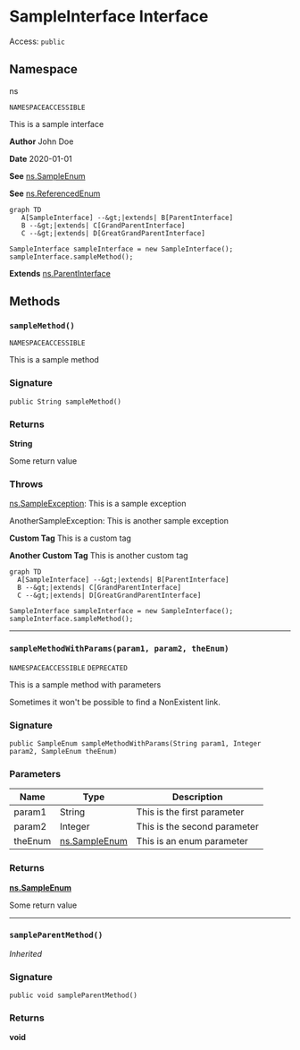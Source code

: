 # SampleInterface Interface

Access: `public`

## Namespace
ns

`NAMESPACEACCESSIBLE`

This is a sample interface

**Author** John Doe

**Date** 2020-01-01

**See** [ns.SampleEnum](../Sample-Enums/ns.SampleEnum.md)

**See** [ns.ReferencedEnum](./ns.ReferencedEnum.md)

```mermaid
graph TD
   A[SampleInterface] --&gt;|extends| B[ParentInterface]
   B --&gt;|extends| C[GrandParentInterface]
   C --&gt;|extends| D[GreatGrandParentInterface]
```

```apex
SampleInterface sampleInterface = new SampleInterface();
sampleInterface.sampleMethod();
```
**Extends**
[ns.ParentInterface](./ns.ParentInterface.md)

## Methods
### `sampleMethod()`

`NAMESPACEACCESSIBLE`

This is a sample method

### Signature
```apex
public String sampleMethod()
``` 

### Returns
**String**

Some return value

### Throws
[ns.SampleException](./ns.SampleException.md): This is a sample exception

AnotherSampleException: This is another sample exception

**Custom Tag** This is a custom tag

**Another Custom Tag** This is another custom tag

```mermaid
graph TD
  A[SampleInterface] --&gt;|extends| B[ParentInterface]
  B --&gt;|extends| C[GrandParentInterface]
  C --&gt;|extends| D[GreatGrandParentInterface]
```

```apex
SampleInterface sampleInterface = new SampleInterface();
sampleInterface.sampleMethod();
```

---

### `sampleMethodWithParams(param1, param2, theEnum)`

`NAMESPACEACCESSIBLE`
`DEPRECATED`

This is a sample method with parameters 

Sometimes it won&#x27;t be possible to find a NonExistent link.

### Signature
```apex
public SampleEnum sampleMethodWithParams(String param1, Integer param2, SampleEnum theEnum)
``` 

### Parameters
| Name | Type | Description |
|------|------|-------------|
| param1 | String | This is the first parameter |
| param2 | Integer | This is the second parameter |
| theEnum | [ns.SampleEnum](../Sample-Enums/ns.SampleEnum.md) | This is an enum parameter |

### Returns
**[ns.SampleEnum](../Sample-Enums/ns.SampleEnum.md)**

Some return value

---

### `sampleParentMethod()`

*Inherited*

### Signature
```apex
public void sampleParentMethod()
``` 

### Returns
**void**
